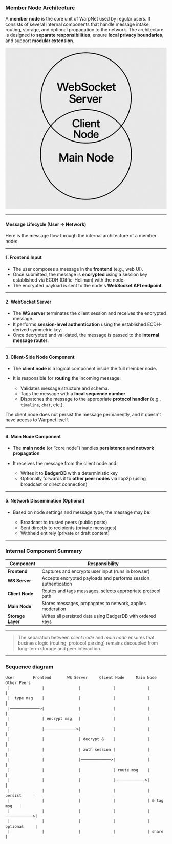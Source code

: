 ### Member Node Architecture

A **member node** is the core unit of WarpNet used by regular users. It consists of several internal components 
that handle message intake, routing, storage, and optional propagation to the network.
The architecture is designed to **separate responsibilities**, ensure **local privacy boundaries**, 
and support **modular extension**.

![member-node.png](assets/member-node.png)

---

#### Message Lifecycle (User → Network)

Here is the message flow through the internal architecture of a member node:

---

#### 1. **Frontend Input**

* The user composes a message in the **frontend** (e.g., web UI).
* Once submitted, the message is **encrypted** using a session key established via ECDH (Diffie-Hellman) with the node.
* The encrypted payload is sent to the node's **WebSocket API endpoint**.

---

#### 2. **WebSocket Server**

* The **WS server** terminates the client session and receives the encrypted message.
* It performs **session-level authentication** using the established ECDH-derived symmetric key.
* Once decrypted and validated, the message is passed to the **internal message router**.

---

#### 3. **Client-Side Node Component**

* The **client node** is a logical component inside the full member node.
* It is responsible for **routing** the incoming message:

    * Validates message structure and schema.
    * Tags the message with a **local sequence number**.
    * Dispatches the message to the appropriate **protocol handler** (e.g., `timeline`, `chat`, etc.).

The client node does not persist the message permanently, and it doesn't have access to Warpnet itself.

---

#### 4. **Main Node Component**

* The **main node** (or “core node”) handles **persistence and network propagation**.
* It receives the message from the client node and:

    * Writes it to **BadgerDB** with a deterministic key
    * Optionally forwards it to **other peer nodes** via libp2p (using broadcast or direct connection)

---

#### 5. **Network Dissemination (Optional)**

* Based on node settings and message type, the message may be:

    * Broadcast to trusted peers (public posts)
    * Sent directly to recipients (private messages)
    * Withheld entirely (private or draft content)

---

### Internal Component Summary

| Component         | Responsibility                                                 |
| ----------------- | -------------------------------------------------------------- |
| **Frontend**      | Captures and encrypts user input (runs in browser)             |
| **WS Server**     | Accepts encrypted payloads and performs session authentication |
| **Client Node**   | Routes and tags messages, selects appropriate protocol path    |
| **Main Node**     | Stores messages, propagates to network, applies moderation     |
| **Storage Layer** | Writes all persisted data using BadgerDB with ordered keys     |

---

> The separation between *client node* and *main node* ensures that business logic (routing, protocol parsing) 
> remains decoupled from long-term storage and peer interaction.

---

### Sequence diagram

```
User        Frontend       WS Server     Client Node     Main Node     Other Peers
 |              |               |              |              |             |
 |  type msg    |               |              |              |             |
 |─────────────>|               |              |              |             |
 |              | encrypt msg   |              |              |             |
 |              |──────────────>|              |              |             |
 |              |               | decrypt &    |              |             |
 |              |               | auth session |              |             |
 |              |               |─────────────>|              |             |
 |              |               |              | route msg    |             |
 |              |               |              |─────────────>|             |
 |              |               |              |              | persist     |
 |              |               |              |              | & tag msg   |
 |              |               |              |              |────────────>|
 |              |               |              |              | optional     |
 |              |               |              |              | share       |
```
